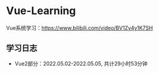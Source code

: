 # Vue-Learning

Vue系统学习：https://www.bilibili.com/video/BV1Zy4y1K7SH



## 学习日志
- Vue2部分：2022.05.02-2022.05.05, 共计29小时53分钟